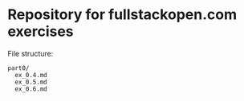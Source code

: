 # Repository for fullstackopen.com exercises

File structure:

```
part0/
  ex_0.4.md
  ex_0.5.md
  ex_0.6.md
```
